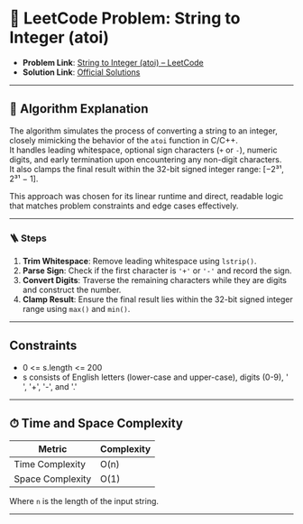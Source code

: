 # 🧩 LeetCode Problem: String to Integer (atoi)

- **Problem Link**: [String to Integer (atoi) – LeetCode](https://leetcode.com/problems/string-to-integer-atoi/)
- **Solution Link**: [Official Solutions](https://leetcode.com/problems/string-to-integer-atoi/solutions/)

---

## 🧠 Algorithm Explanation

The algorithm simulates the process of converting a string to an integer, closely mimicking the behavior of the `atoi` function in C/C++.  
It handles leading whitespace, optional sign characters (`+` or `-`), numeric digits, and early termination upon encountering any non-digit characters.  
It also clamps the final result within the 32-bit signed integer range: [−2³¹, 2³¹ − 1].

This approach was chosen for its linear runtime and direct, readable logic that matches problem constraints and edge cases effectively.

---

### 🪜 Steps

1. **Trim Whitespace**: Remove leading whitespace using `lstrip()`.
2. **Parse Sign**: Check if the first character is `'+'` or `'-'` and record the sign.
3. **Convert Digits**: Traverse the remaining characters while they are digits and construct the number.
4. **Clamp Result**: Ensure the final result lies within the 32-bit signed integer range using `max()` and `min()`.

---

## Constraints

- 0 <= s.length <= 200
- s consists of English letters (lower-case and upper-case), digits (0-9), ' ', '+', '-', and '.'

---

## ⏱ Time and Space Complexity

| Metric            | Complexity |
|-------------------|------------|
| Time Complexity   | O(n)       |
| Space Complexity  | O(1)       |

Where `n` is the length of the input string.

---
